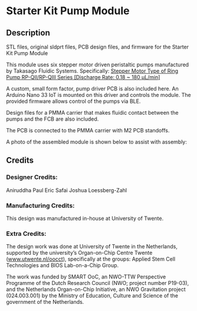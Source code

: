 # Starter Kit Pump Module

## Description
STL files, original sldprt files, PCB design files, and firmware for the Starter Kit Pump Module

This module uses six stepper motor driven peristaltic pumps manufactured by Takasago Fluidic Systems.  Specifically: [Stepper Motor Type of Ring Pump RP-QⅡ/RP-QⅢ Series [Discharge Rate: 0.18 ~ 180 μL/min]](https://www.takasago-fluidics.com/products/rp-q-stepper-2?variant=45644386238630)

A custom, small form factor, pump driver PCB is also included here. An Arduino Nano 33 IoT is mounted on this driver and controls the module. The provided firmware allows control of the pumps via BLE.

Design files for a PMMA carrier that makes fluidic contact between the pumps and the FCB are also included.

The PCB is connected to the PMMA carrier with M2 PCB standoffs.

A photo of the assembled module is shown below to assist with assembly:



## Credits

### Designer Credits:
Aniruddha Paul
Eric Safai
Joshua Loessberg-Zahl

### Manufacturing Credits:
This design was manufactured in-house at University of Twente.

### Extra Credits:
The design work was done at University of Twente in the Netherlands, supported by the university’s Organ-on-Chip Centre Twente (www.utwente.nl/oocct), specifically at the groups: Applied Stem Cell Technologies and BIOS Lab-on-a-Chip Group. 

The work was funded by SMART OoC, an NWO-TTW Perspective Programme of the Dutch Research Council (NWO; project number P19-03), and the Netherlands Organ-on-Chip Initiative, an NWO Gravitation project (024.003.001) by the Ministry of Education, Culture and Science of the government of the Netherlands.

